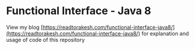 # Functional Interface - Java 8
View my blog [https://readtorakesh.com/functional-interface-java8/](https://readtorakesh.com/functional-interface-java8/) for explanation and usage of code of this repository
